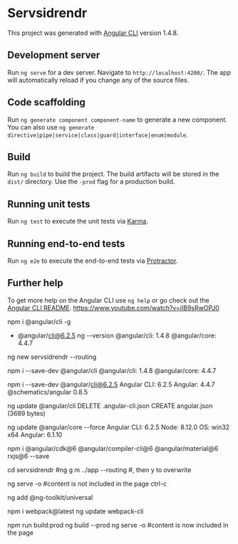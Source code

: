 # Servsidrendr

This project was generated with [Angular CLI](https://github.com/angular/angular-cli) version 1.4.8.

## Development server

Run `ng serve` for a dev server. Navigate to `http://localhost:4200/`. The app will automatically reload if you change any of the source files.

## Code scaffolding

Run `ng generate component component-name` to generate a new component. You can also use `ng generate directive|pipe|service|class|guard|interface|enum|module`.

## Build

Run `ng build` to build the project. The build artifacts will be stored in the `dist/` directory. Use the `-prod` flag for a production build.

## Running unit tests

Run `ng test` to execute the unit tests via [Karma](https://karma-runner.github.io).

## Running end-to-end tests

Run `ng e2e` to execute the end-to-end tests via [Protractor](http://www.protractortest.org/).

## Further help

To get more help on the Angular CLI use `ng help` or go check out the [Angular CLI README](https://github.com/angular/angular-cli/blob/master/README.md).
https://www.youtube.com/watch?v=iIB9sRwOPJ0

npm i @angular/cli -g
+ @angular/cli@6.2.5
ng --version
@angular/cli: 1.4.8
@angular/core: 4.4.7

ng new servsidrendr  --routing

npm i --save-dev @angular/cli
@angular/cli: 1.4.8
@angular/core: 4.4.7

npm i --save-dev @angular/cli@6.2.5
Angular CLI: 6.2.5
Angular: 4.4.7
@schematics/angular          0.8.5

ng update @angular/cli
DELETE .angular-cli.json
CREATE angular.json (3689 bytes)

ng update @angular/core --force
Angular CLI: 6.2.5
Node: 8.12.0
OS: win32 x64
Angular: 6.1.10

npm i @angular/cdk@6 @angular/compiler-cli@6 @angular/material@6 rxjs@6 --save

cd servsidrendr
#ng g m ../app --routing
#, then y to overwrite

ng serve -o
#content is not included in the page
ctrl-c

ng add @ng-toolkit/universal

npm i webpack@latest
ng update webpack-cli

npm run build:prod
ng build --prod
ng serve -o
#content is now included in the page